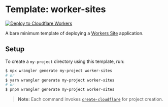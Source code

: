 # Template: worker-sites

[![Deploy to Cloudflare Workers](https://deploy.workers.cloudflare.com/button)](https://deploy.workers.cloudflare.com/?url=https://github.com/cloudflare/templates/tree/main/worker-sites)

A bare minimum template of deploying a [Workers Site](https://developers.cloudflare.com/workers/platform/sites/) application.

## Setup

To create a `my-project` directory using this template, run:

```sh
$ npx wrangler generate my-project worker-sites
# or
$ yarn wrangler generate my-project worker-sites
# or
$ pnpm wrangler generate my-project worker-sites
```

> **Note:** Each command invokes [`create-cloudflare`](https://www.npmjs.com/package/create-cloudflare) for project creation.
